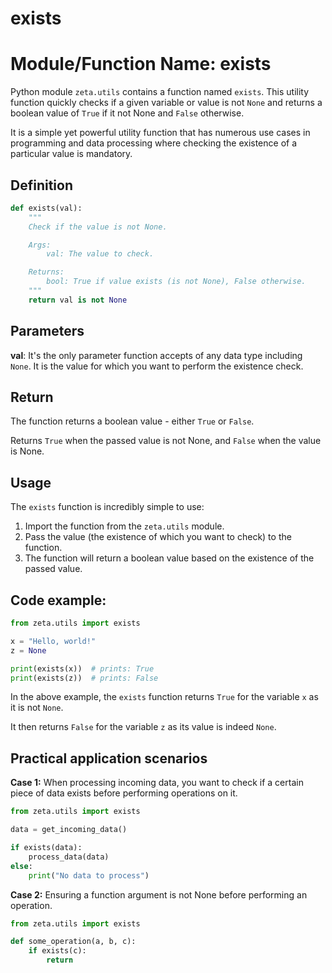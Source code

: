 # exists

# Module/Function Name: exists

Python module `zeta.utils` contains a function named `exists`. This utility function quickly checks if a given variable or value is not `None` and returns a boolean value of `True` if it not None and `False` otherwise.

It is a simple yet powerful utility function that has numerous use cases in programming and data processing where checking the existence of a particular value is mandatory.

## Definition

```python
def exists(val):
    """
    Check if the value is not None.

    Args:
        val: The value to check.

    Returns:
        bool: True if value exists (is not None), False otherwise.
    """
    return val is not None
```

## Parameters

**val**: It's the only parameter function accepts of any data type including `None`. It is the value for which you want to perform the existence check.

## Return

The function returns a boolean value - either `True` or `False`.

Returns `True` when the passed value is not None, and `False` when the value is None.

## Usage

The `exists` function is incredibly simple to use:

1. Import the function from the `zeta.utils` module.
2. Pass the value (the existence of which you want to check) to the function.
3. The function will return a boolean value based on the existence of the passed value.

## Code example:

```python
from zeta.utils import exists

x = "Hello, world!"
z = None

print(exists(x))  # prints: True
print(exists(z))  # prints: False
```

In the above example, the `exists` function returns `True` for the variable `x` as it is not `None`. 

It then returns `False` for the variable `z` as its value is indeed `None`.

## Practical application scenarios

**Case 1:**
When processing incoming data, you want to check if a certain piece of data exists before performing operations on it.

```python
from zeta.utils import exists

data = get_incoming_data()

if exists(data):
    process_data(data)
else:
    print("No data to process")
```

**Case 2:**
Ensuring a function argument is not None before performing an operation.

```python
from zeta.utils import exists

def some_operation(a, b, c):
    if exists(c):
        return
